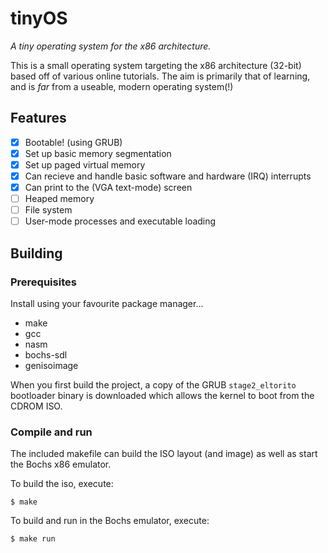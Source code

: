 # tinyOS

_A tiny operating system for the x86 architecture._

This is a small operating system targeting the x86 architecture (32-bit)
based off of various online tutorials.
The aim is primarily that of learning, and is _far_ from a useable, modern
operating system(!)

## Features

- [x] Bootable! (using GRUB)
- [x] Set up basic memory segmentation
- [x] Set up paged virtual memory
- [x] Can recieve and handle basic software and hardware (IRQ) interrupts
- [x] Can print to the (VGA text-mode) screen
- [ ] Heaped memory
- [ ] File system
- [ ] User-mode processes and executable loading

## Building

### Prerequisites

Install using your favourite package manager...

- make
- gcc
- nasm
- bochs-sdl
- genisoimage

When you first build the project, a copy of the GRUB `stage2_eltorito`
bootloader binary is downloaded which allows the kernel to boot from
the CDROM ISO.

### Compile and run

The included makefile can build the ISO layout (and image) as well as start
the Bochs x86 emulator.

To build the iso, execute:

```shell
$ make
```

To build and run in the Bochs emulator, execute:

```shell
$ make run
```
